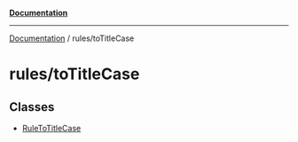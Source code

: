 [**Documentation**](../../README.md)

***

[Documentation](../../README.md) / rules/toTitleCase

# rules/toTitleCase

## Classes

- [RuleToTitleCase](classes/RuleToTitleCase.md)
